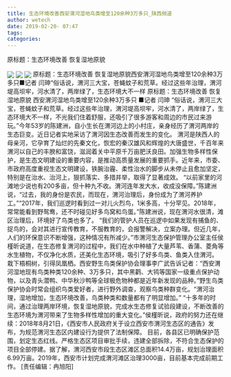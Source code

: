```yaml
---
title: 生态环境改善西安渭河湿地鸟类增至120余种3万多只_陕西频道
author: wetech
date: 2019-02-20- 07:47
tags: 
categories: 
---
```

原标题：生态环境改善 恢复湿地原貌
<!-- more -->
                
<img align="center" border="0" src="http://p2.ifengimg.com/a/2019_08/9d2cb4696841390_size63_w400_h204.jpg" />
                
<img align="center" border="0" src="http://p2.ifengimg.com/a/2019_08/715d4ddea9efdd5_size110_w400_h266.jpg" />
            
<img align="center" border="0" src="http://p2.ifengimg.com/a/2016/0810/204c433878d5cf9size1_w16_h16.png" />
原标题：生态环境改善 恢复湿地原貌西安渭河湿地鸟类增至120余种3万多只■记者 闫珅“俗话说，渭河三大宝，苍蝇蚊子和荒草。经过这些年治理，渭河堤高坝牢，河水清了，两岸绿了，生态环境大不一样
原标题：生态环境改善 恢复湿地原貌
西安渭河湿地鸟类增至120余种3万多只
■记者 闫珅
“俗话说，渭河三大宝，苍蝇蚊子和荒草。经过这些年治理，渭河堤高坝牢，河水清了，两岸绿了，生态环境大不一样，不光我们住着舒服，还吸引了很多游客和周边的市民过来游玩。”今年53岁的陈建洲，自小生长在渭河边上的小村庄，亲身经历了渭河两岸的生态巨变。近日记者实地采访了渭河因生态改善而发生的变化。
渭河是陕西人的母亲河，它孕育了灿烂的先秦文化，恢宏的秦汉雄风和辉煌的大唐盛世，千百年来渭河以自己的丰腴和富饶，滋润着关中平原千万亩肥沃良田。加强生物多样性保护，是生态文明建设的重要内容，是推动高质量发展的重要抓手。近年来，市委、市政府高度重视生态文明建设，铁腕治霾、柔性治水的脚步从未停止且愈加坚定，特别是在治水、治河上，狠抓落实、多措并举，取得了显著成效。
“以前家里的河滩地少说也有200多亩，但十种九不收。渭河连年发大水，收成没保障。”陈建洲说，“过去，我的身份是农民，而现在，渭河治理后，身份成为了渭河养护工。”“2017年，我们巡逻时看到过一对儿火烈鸟，1米多高，十分罕见。2018年，常常能看到野鸳鸯，还不时碰见好多鸟窝和鸟蛋。”陈建洲说，现在渭河水很清，滩区治理后，环境好了鸟类也多了。
“我们的管护人员在巡逻中如果发现有捕鱼的、捉鸟的，会对其进行宣传教育，不服教育的，会报警解决，立案办理。但近几年，人们的环保意识不断增强，这种情况有所减少。”市渭河生态保护管理办公室主任侯槿昕说道，在生态修复渭河的过程中，我们在水中种植了大量芦苇、香蒲、菱角等水生植物，不仅净化水质，还美化生态环境，吸引了好多鸟类、鱼类入住渭河。
栽下梧桐树，引得凤凰栖。西安野生鸟类保护协会理事李广武告诉记者：“西安渭河湿地现有鸟类种类120余种、3万多只，其中黑鹳、大鸨等国家一级重点保护动物，以及青头潜鸭、中华秋沙鸭等全球极危物种都是近年新发现的品种。”野生鸟类保护协会时常会组织鸟类爱好者，进行野外调查，观察鸟类种群变化。“渭河治理，湿地增加，生态环境改善，鸟类种类和数量都有了明显增加。”
“十多年的时间，通过治理两岸环境，恢复湿地原貌，完成水生态修复试验段建设，不断改善的生态环境为渭河带来了生物多样性增加的重大变化。”侯槿昕说，政府的努力还在继续：2018年8月21日，《西安市人民政府关于设立西安市渭河生态区的通告》发布，为规范渭河生态区内建设行为提供了法制保障。
目前，各县区已明确保护范围，划定生态红线。严格生态区项目审批手续，违建全部拆除，不符合生态保护的项目全部停建。据了解，渭河西安市段生态区滩区总面积14.4万亩，规划治理面积6.99万亩。2019年，西安市计划完成渭河滩区治理3000亩，目前基本完成前期工作。
[责任编辑：冉旭阳]
            
